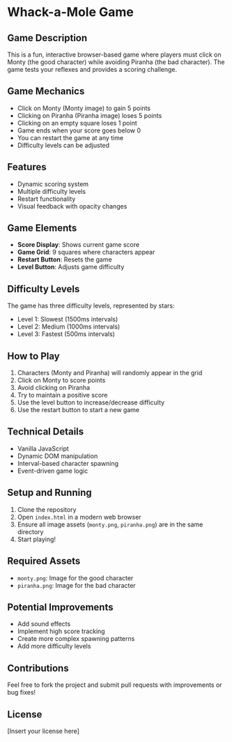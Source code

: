 # Whack-a-Mole Game

## Game Description
This is a fun, interactive browser-based game where players must click on Monty (the good character) while avoiding Piranha (the bad character). The game tests your reflexes and provides a scoring challenge.

## Game Mechanics
- Click on Monty (Monty image) to gain 5 points
- Clicking on Piranha (Piranha image) loses 5 points
- Clicking on an empty square loses 1 point
- Game ends when your score goes below 0
- You can restart the game at any time
- Difficulty levels can be adjusted

## Features
- Dynamic scoring system
- Multiple difficulty levels
- Restart functionality
- Visual feedback with opacity changes

## Game Elements
- **Score Display**: Shows current game score
- **Game Grid**: 9 squares where characters appear
- **Restart Button**: Resets the game
- **Level Button**: Adjusts game difficulty

## Difficulty Levels
The game has three difficulty levels, represented by stars:
- Level 1: Slowest (1500ms intervals)
- Level 2: Medium (1000ms intervals)
- Level 3: Fastest (500ms intervals)

## How to Play
1. Characters (Monty and Piranha) will randomly appear in the grid
2. Click on Monty to score points
3. Avoid clicking on Piranha
4. Try to maintain a positive score
5. Use the level button to increase/decrease difficulty
6. Use the restart button to start a new game

## Technical Details
- Vanilla JavaScript
- Dynamic DOM manipulation
- Interval-based character spawning
- Event-driven game logic

## Setup and Running
1. Clone the repository
2. Open `index.html` in a modern web browser
3. Ensure all image assets (`monty.png`, `piranha.png`) are in the same directory
4. Start playing!

## Required Assets
- `monty.png`: Image for the good character
- `piranha.png`: Image for the bad character

## Potential Improvements
- Add sound effects
- Implement high score tracking
- Create more complex spawning patterns
- Add more difficulty levels

## Contributions
Feel free to fork the project and submit pull requests with improvements or bug fixes!

## License
[Insert your license here]
